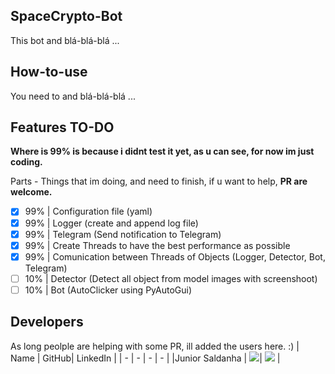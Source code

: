 ## SpaceCrypto-Bot
This bot and blá-blá-blá ...

## How-to-use
You need to and blá-blá-blá ...

## Features TO-DO
**Where is 99% is because i didnt test it yet, as u can see, for now im just coding.**

Parts - Things that im doing, and need to finish, if u want to help, **PR are welcome.**
 - [x] 99% | Configuration file (yaml)
 - [x] 99% | Logger (create and append log file)
 - [x] 99% | Telegram (Send notification to Telegram)
 - [x] 99% | Create Threads to have the best performance as possible
 - [x] 99% | Comunication between Threads of Objects (Logger, Detector, Bot, Telegram)
 - [ ] 10% | Detector (Detect all object from model images with screenshoot)
 - [ ] 10% | Bot (AutoClicker using PyAutoGui)

## Developers
As long peolple are helping with some PR, ill added the users here. :)
| Name | GitHub| LinkedIn |
| - | - | - | - |
|Junior Saldanha | [![](https://bit.ly/3f9Xo0P)](https://github.com/juniorsaldanha/)| [![](https://bit.ly/2P1ZogM)](https://www.linkedin.com/in/umsaldanha/) |
